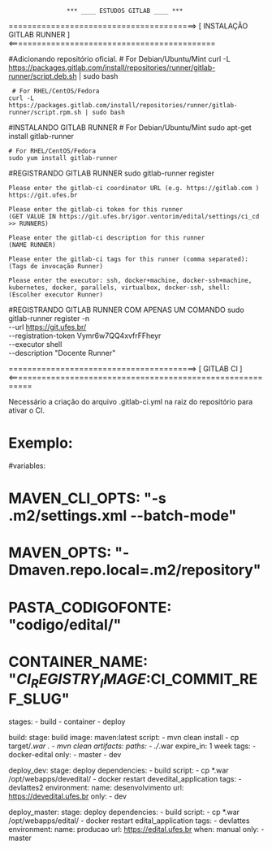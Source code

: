 					*** ____ ESTUDOS GITLAB ____ ***

========================================> [ INSTALAÇÃO GITLAB RUNNER ] <============================================

#Adicionando repositório oficial.
	# For Debian/Ubuntu/Mint
	curl -L https://packages.gitlab.com/install/repositories/runner/gitlab-runner/script.deb.sh | sudo bash

	 # For RHEL/CentOS/Fedora
	curl -L https://packages.gitlab.com/install/repositories/runner/gitlab-runner/script.rpm.sh | sudo bash

#INSTALANDO GITLAB RUNNER
	# For Debian/Ubuntu/Mint
	sudo apt-get install gitlab-runner

	# For RHEL/CentOS/Fedora
	sudo yum install gitlab-runner

#REGISTRANDO GITLAB RUNNER
sudo gitlab-runner register

	Please enter the gitlab-ci coordinator URL (e.g. https://gitlab.com )
	https://git.ufes.br

	Please enter the gitlab-ci token for this runner
	(GET VALUE IN https://git.ufes.br/igor.ventorim/edital/settings/ci_cd >> RUNNERS)

	Please enter the gitlab-ci description for this runner
	(NAME RUNNER)

	Please enter the gitlab-ci tags for this runner (comma separated):
	(Tags de invocação Runner)

	Please enter the executor: ssh, docker+machine, docker-ssh+machine, kubernetes, docker, parallels, virtualbox, docker-ssh, shell:
	(Escolher executor Runner)


#REGISTRANDO GITLAB RUNNER COM APENAS UM COMANDO
sudo gitlab-runner register -n \
  --url https://git.ufes.br/ \
  --registration-token Vymr6w7QQ4xvfrFFheyr \
  --executor shell \
  --description "Docente Runner"



========================================> [ GITLAB CI ] <===========================================================

Necessário a criação do arquivo .gitlab-ci.yml na raiz do repositório para ativar o CI.

# Exemplo:

#variables:
#  MAVEN_CLI_OPTS: "-s .m2/settings.xml --batch-mode"
#  MAVEN_OPTS: "-Dmaven.repo.local=.m2/repository"
#  PASTA_CODIGOFONTE: "codigo/edital/"
#  CONTAINER_NAME: "$CI_REGISTRY_IMAGE:$CI_COMMIT_REF_SLUG"

stages:
    - build
    - container
    - deploy
    
build:
   stage: build
   image: maven:latest
   script:
     - mvn clean install
     - cp target/*.war .
     - mvn clean
   artifacts:
     paths:
       - ./*.war
     expire_in: 1 week 
   tags:
     - docker-edital
   only:
     - master
     - dev
     
deploy_dev:
   stage: deploy
   dependencies:
     - build
   script:
     - cp *.war /opt/webapps/devedital/
     - docker restart devedital_application
   tags:
     - devlattes2
   environment:
     name: desenvolvimento
     url: https://devedital.ufes.br
   only:
     - dev
     
deploy_master:
   stage: deploy
   dependencies:
     - build
   script:
     - cp *.war /opt/webapps/edital/
     - docker restart edital_application
   tags:
     - devlattes
   environment:
     name: producao
     url: https://edital.ufes.br
   when: manual
   only:
     - master